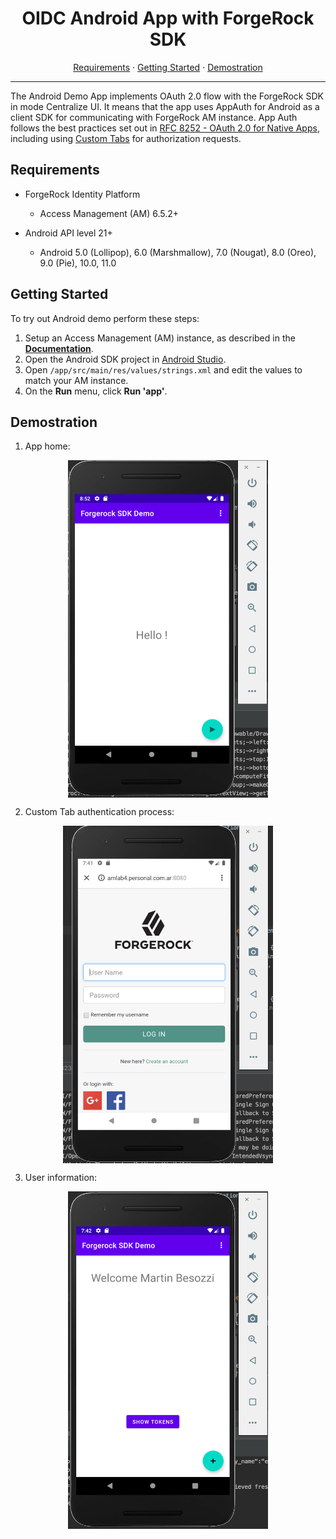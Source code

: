 <p align="center">
  <h1 align="center">OIDC Android App with ForgeRock SDK</h1>
  <p align="center">
    <a href="#requirements">Requirements</a>
    ·
    <a href="#getting-started">Getting Started</a>
    ·
    <a href="#demostration">Demostration</a>
  </p>
  <hr/>
</p>


The Android Demo App implements OAuth 2.0 flow with the ForgeRock SDK in mode Centralize UI. It means that the app uses AppAuth for Android as a client SDK for communicating with ForgeRock AM instance. App Auth follows the best practices set out in [RFC 8252 - OAuth 2.0 for Native Apps](https://tools.ietf.org/html/rfc8252), including using [Custom Tabs](https://developer.chrome.com/multidevice/android/customtabs) for authorization requests.

## Requirements

* ForgeRock Identity Platform
    * Access Management (AM) 6.5.2+

* Android API level 21+
    * Android 5.0 (Lollipop), 6.0 (Marshmallow), 7.0 (Nougat), 8.0 (Oreo), 9.0 (Pie), 10.0, 11.0


## Getting Started

To try out Android demo perform these steps:

1. Setup an Access Management (AM) instance, as described in the **[Documentation](https://sdks.forgerock.com/android/01_prepare-am/)**.
2. Open the Android SDK project in [Android Studio](https://developer.android.com/studio).
3. Open `/app/src/main/res/values/strings.xml` and edit the values to match your AM instance.
4. On the **Run** menu, click **Run 'app'**.

## Demostration

1. App home:
<p align="center">
  <img src="https://github.com/embesozzi/oidc-android-fr-sdk/blob/main/screenshot-home.png" width="320" height="540" align="center" />
</p>

2. Custom Tab authentication process:
<p align="center">
  <img src="https://github.com/embesozzi/oidc-android-fr-sdk/blob/main/screenshot-idp-login.png" wwidth="320" height="540" align="center" />
</p>

3. User information:
<p align="center">
  <img src="https://github.com/embesozzi/oidc-android-fr-sdk/blob/main/screenshot-user.png" width="320" height="540" align="center" />
</p>

